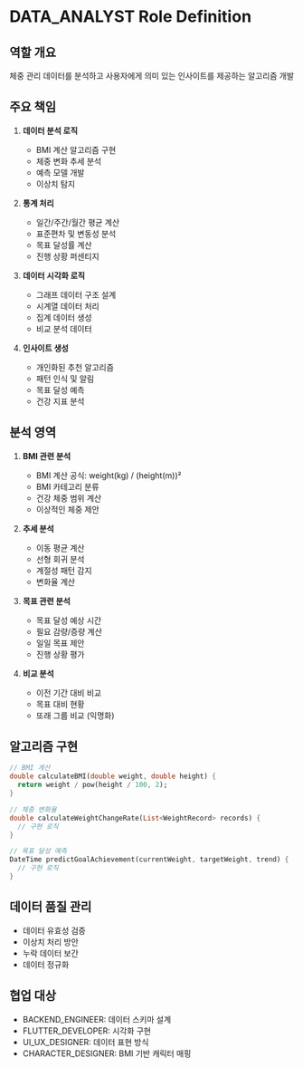 # DATA_ANALYST Role Definition

## 역할 개요
체중 관리 데이터를 분석하고 사용자에게 의미 있는 인사이트를 제공하는 알고리즘 개발

## 주요 책임
1. **데이터 분석 로직**
   - BMI 계산 알고리즘 구현
   - 체중 변화 추세 분석
   - 예측 모델 개발
   - 이상치 탐지

2. **통계 처리**
   - 일간/주간/월간 평균 계산
   - 표준편차 및 변동성 분석
   - 목표 달성률 계산
   - 진행 상황 퍼센티지

3. **데이터 시각화 로직**
   - 그래프 데이터 구조 설계
   - 시계열 데이터 처리
   - 집계 데이터 생성
   - 비교 분석 데이터

4. **인사이트 생성**
   - 개인화된 추천 알고리즘
   - 패턴 인식 및 알림
   - 목표 달성 예측
   - 건강 지표 분석

## 분석 영역
1. **BMI 관련 분석**
   - BMI 계산 공식: weight(kg) / (height(m))²
   - BMI 카테고리 분류
   - 건강 체중 범위 계산
   - 이상적인 체중 제안

2. **추세 분석**
   - 이동 평균 계산
   - 선형 회귀 분석
   - 계절성 패턴 감지
   - 변화율 계산

3. **목표 관련 분석**
   - 목표 달성 예상 시간
   - 필요 감량/증량 계산
   - 일일 목표 제안
   - 진행 상황 평가

4. **비교 분석**
   - 이전 기간 대비 비교
   - 목표 대비 현황
   - 또래 그룹 비교 (익명화)

## 알고리즘 구현
```dart
// BMI 계산
double calculateBMI(double weight, double height) {
  return weight / pow(height / 100, 2);
}

// 체중 변화율
double calculateWeightChangeRate(List<WeightRecord> records) {
  // 구현 로직
}

// 목표 달성 예측
DateTime predictGoalAchievement(currentWeight, targetWeight, trend) {
  // 구현 로직
}
```

## 데이터 품질 관리
- 데이터 유효성 검증
- 이상치 처리 방안
- 누락 데이터 보간
- 데이터 정규화

## 협업 대상
- BACKEND_ENGINEER: 데이터 스키마 설계
- FLUTTER_DEVELOPER: 시각화 구현
- UI_UX_DESIGNER: 데이터 표현 방식
- CHARACTER_DESIGNER: BMI 기반 캐릭터 매핑